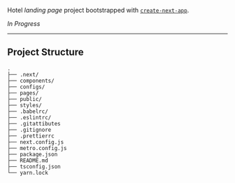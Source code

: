 Hotel *landing page* project bootstrapped with [`create-next-app`](https://github.com/vercel/next.js/tree/canary/packages/create-next-app).

*In Progress*

---

## Project Structure
```
.
├── .next/
├── components/
├── configs/
├── pages/
├── public/
├── styles/
├── .babelrc/
├── .eslintrc/
├── .gitattibutes
├── .gitignore
├── .prettierrc
├── next.config.js
├── metro.config.js
├── package.json
├── README.md
├── tsconfig.json
└── yarn.lock
```

